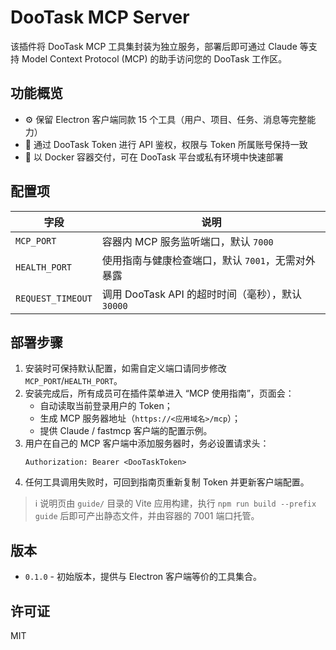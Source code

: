 # DooTask MCP Server

该插件将 DooTask MCP 工具集封装为独立服务，部署后即可通过 Claude 等支持 Model Context Protocol (MCP) 的助手访问您的 DooTask 工作区。

## 功能概览

- ⚙️ 保留 Electron 客户端同款 15 个工具（用户、项目、任务、消息等完整能力）
- 🔐 通过 DooTask Token 进行 API 鉴权，权限与 Token 所属账号保持一致
- 🚀 以 Docker 容器交付，可在 DooTask 平台或私有环境中快速部署

## 配置项

| 字段 | 说明 |
| --- | --- |
| `MCP_PORT` | 容器内 MCP 服务监听端口，默认 `7000` |
| `HEALTH_PORT` | 使用指南与健康检查端口，默认 `7001`，无需对外暴露 |
| `REQUEST_TIMEOUT` | 调用 DooTask API 的超时时间（毫秒），默认 `30000` |

## 部署步骤

1. 安装时可保持默认配置，如需自定义端口请同步修改 `MCP_PORT`/`HEALTH_PORT`。
2. 安装完成后，所有成员可在插件菜单进入 “MCP 使用指南”，页面会：
   - 自动读取当前登录用户的 Token；
   - 生成 MCP 服务器地址（`https://<应用域名>/mcp`）；
   - 提供 Claude / fastmcp 客户端的配置示例。
3. 用户在自己的 MCP 客户端中添加服务器时，务必设置请求头：
   ```
   Authorization: Bearer <DooTaskToken>
   ```
4. 任何工具调用失败时，可回到指南页重新复制 Token 并更新客户端配置。

> ℹ️ 说明页由 `guide/` 目录的 Vite 应用构建，执行 `npm run build --prefix guide` 后即可产出静态文件，并由容器的 7001 端口托管。

## 版本

- `0.1.0` - 初始版本，提供与 Electron 客户端等价的工具集合。

## 许可证

MIT
